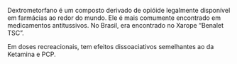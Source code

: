 Dextrometorfano é um composto derivado de opióide legalmente disponível em farmácias ao redor do mundo. Ele é mais comumente encontrado em medicamentos antitussivos. No Brasil, era encontrado no Xarope “Benalet TSC”.

Em doses recreacionais, tem efeitos dissoaciativos semelhantes ao da Ketamina e PCP.
